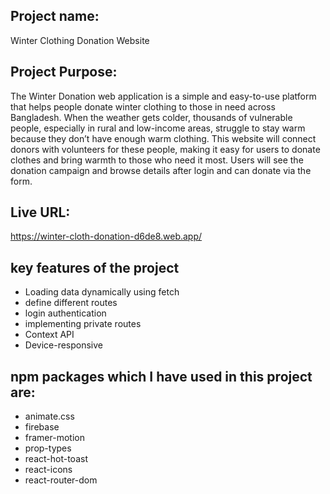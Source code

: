 ## Project name: 
 Winter Clothing Donation Website 

 ## Project Purpose: 
 The Winter Donation web application is a simple and easy-to-use platform that helps people
donate winter clothing to those in need across Bangladesh.
When the weather gets colder, thousands of vulnerable people, especially in rural and
low-income areas, struggle to stay warm because they don’t have enough warm clothing.
This website will connect donors with volunteers for these people, making it easy for users to
donate clothes and bring warmth to those who need it most. Users will see the donation
campaign and browse details after login and can donate via the form.

 ## Live URL: 
https://winter-cloth-donation-d6de8.web.app/


## key features of the project
  - Loading data dynamically using fetch
  - define different routes
  - login authentication
  - implementing private routes
  - Context API
  - Device-responsive
  

  
## npm packages which I have used in this project are:
  - animate.css
  - firebase
  - framer-motion
  - prop-types
  - react-hot-toast
  - react-icons
  - react-router-dom
 
